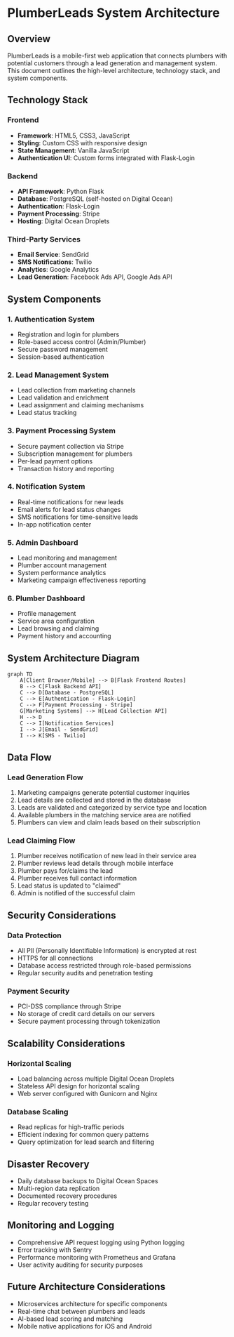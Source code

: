 # PlumberLeads System Architecture

## Overview

PlumberLeads is a mobile-first web application that connects plumbers with potential customers through a lead generation and management system. This document outlines the high-level architecture, technology stack, and system components.

## Technology Stack

### Frontend
- **Framework**: HTML5, CSS3, JavaScript
- **Styling**: Custom CSS with responsive design
- **State Management**: Vanilla JavaScript
- **Authentication UI**: Custom forms integrated with Flask-Login

### Backend
- **API Framework**: Python Flask
- **Database**: PostgreSQL (self-hosted on Digital Ocean)
- **Authentication**: Flask-Login
- **Payment Processing**: Stripe
- **Hosting**: Digital Ocean Droplets

### Third-Party Services
- **Email Service**: SendGrid
- **SMS Notifications**: Twilio
- **Analytics**: Google Analytics
- **Lead Generation**: Facebook Ads API, Google Ads API

## System Components

### 1. Authentication System
- Registration and login for plumbers
- Role-based access control (Admin/Plumber)
- Secure password management
- Session-based authentication

### 2. Lead Management System
- Lead collection from marketing channels
- Lead validation and enrichment
- Lead assignment and claiming mechanisms
- Lead status tracking

### 3. Payment Processing System
- Secure payment collection via Stripe
- Subscription management for plumbers
- Per-lead payment options
- Transaction history and reporting

### 4. Notification System
- Real-time notifications for new leads
- Email alerts for lead status changes
- SMS notifications for time-sensitive leads
- In-app notification center

### 5. Admin Dashboard
- Lead monitoring and management
- Plumber account management
- System performance analytics
- Marketing campaign effectiveness reporting

### 6. Plumber Dashboard
- Profile management
- Service area configuration
- Lead browsing and claiming
- Payment history and accounting

## System Architecture Diagram

```mermaid
graph TD
    A[Client Browser/Mobile] --> B[Flask Frontend Routes]
    B --> C[Flask Backend API]
    C --> D[Database - PostgreSQL]
    C --> E[Authentication - Flask-Login]
    C --> F[Payment Processing - Stripe]
    G[Marketing Systems] --> H[Lead Collection API]
    H --> D
    C --> I[Notification Services]
    I --> J[Email - SendGrid]
    I --> K[SMS - Twilio]
```

## Data Flow

### Lead Generation Flow
1. Marketing campaigns generate potential customer inquiries
2. Lead details are collected and stored in the database
3. Leads are validated and categorized by service type and location
4. Available plumbers in the matching service area are notified
5. Plumbers can view and claim leads based on their subscription

### Lead Claiming Flow
1. Plumber receives notification of new lead in their service area
2. Plumber reviews lead details through mobile interface
3. Plumber pays for/claims the lead
4. Plumber receives full contact information
5. Lead status is updated to "claimed"
6. Admin is notified of the successful claim

## Security Considerations

### Data Protection
- All PII (Personally Identifiable Information) is encrypted at rest
- HTTPS for all connections
- Database access restricted through role-based permissions
- Regular security audits and penetration testing

### Payment Security
- PCI-DSS compliance through Stripe
- No storage of credit card details on our servers
- Secure payment processing through tokenization

## Scalability Considerations

### Horizontal Scaling
- Load balancing across multiple Digital Ocean Droplets
- Stateless API design for horizontal scaling
- Web server configured with Gunicorn and Nginx

### Database Scaling
- Read replicas for high-traffic periods
- Efficient indexing for common query patterns
- Query optimization for lead search and filtering

## Disaster Recovery

- Daily database backups to Digital Ocean Spaces
- Multi-region data replication
- Documented recovery procedures
- Regular recovery testing

## Monitoring and Logging

- Comprehensive API request logging using Python logging
- Error tracking with Sentry
- Performance monitoring with Prometheus and Grafana
- User activity auditing for security purposes

## Future Architecture Considerations

- Microservices architecture for specific components
- Real-time chat between plumbers and leads
- AI-based lead scoring and matching
- Mobile native applications for iOS and Android 
